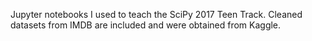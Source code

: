 Jupyter notebooks I used to teach the SciPy 2017 Teen Track.
Cleaned datasets from IMDB are included and were obtained from Kaggle.
